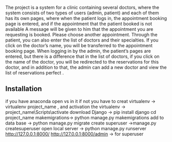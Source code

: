 The project is a system for a clinic containing several doctors, where the system consists of two types of users (admin, patient) and each of them has its own pages, where when the patient logs in, the appointment booking page is entered, and if the appointment that the patient booked is not available A message will be given to him that the appointment you are requesting is booked. Please choose another appointment. Through the patient, you can also enter the list of doctors and their specialties. If you click on the doctor’s name, you will be transferred to the appointment booking page.
When logging in by the admin, the patient’s pages are entered, but there is a difference that in the list of doctors, if you click on the name of the doctor, you will be redirected to the reservations for this doctor, and in addition to that, the admin can add a new doctor and view the list of reservations
perfect  .

## Installation

if you have anaconda open vs in it if not you have to creat virtualenv -> virtualenv project_name , and activation the virtualenv -> project_name\Scripts\activate
download Django -> pip install django
cd project_name
makemigrations-> python manage.py makemigrations
add to data base -> python manage.py migrate
create superuser ->manage.py createsuperuser 
open local server -> python manage.py runserver
http://127.0.0.1:8000/
http://127.0.0.1:8000/admin -> for superuser 




